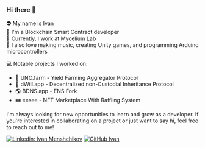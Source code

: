 ### Hi there 👋

👽 My name is Ivan <br/>
🔑 I'm a Blockchain Smart Contract developer <br/>
🍄 Currently, I work at Mycelium Lab <br/>
🎵 I also love making music, creating Unity games, and programming Arduino microcontrollers <br/>

💻 Notable projects I worked on: 
  - 🚀 UNO.farm - Yield Farming Aggregator Protocol
  - 📝 dWill.app - Decentralized non-Custodial Inheritance Protocol
  - 🌎 BDNS.app - ENS Fork
  - 🎟️ eesee - NFT Marketplace With Raffling System

I'm always looking for new opportunities to learn and grow as a developer. If you're interested in collaborating on a project or just want to say hi, feel free to reach out to me!

[![Linkedin: Ivan Menshchikov](https://img.shields.io/badge/-Ivan_Menshchikov-blue?style=flat-square&logo=Linkedin&logoColor=white&link=https://www.linkedin.com/in/juglipaff/)](https://www.linkedin.com/in/juglipaff/)
[![GitHub Ivan](https://img.shields.io/github/followers/Juglipaff?label=follow&style=social)](https://github.com/Juglipaff)




